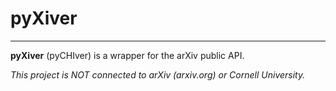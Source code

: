 # pyXiver

****

**pyXiver** (pyCHIver) is a wrapper for the arXiv public API.

*This project is NOT connected to arXiv (arxiv.org) or Cornell University.*